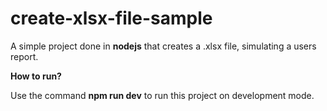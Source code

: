 <h1>create-xlsx-file-sample</h1>

A simple project done in **nodejs** that creates a .xlsx file, simulating a users report.

**How to run?**

Use the command **npm run dev** to run this project on development mode.
